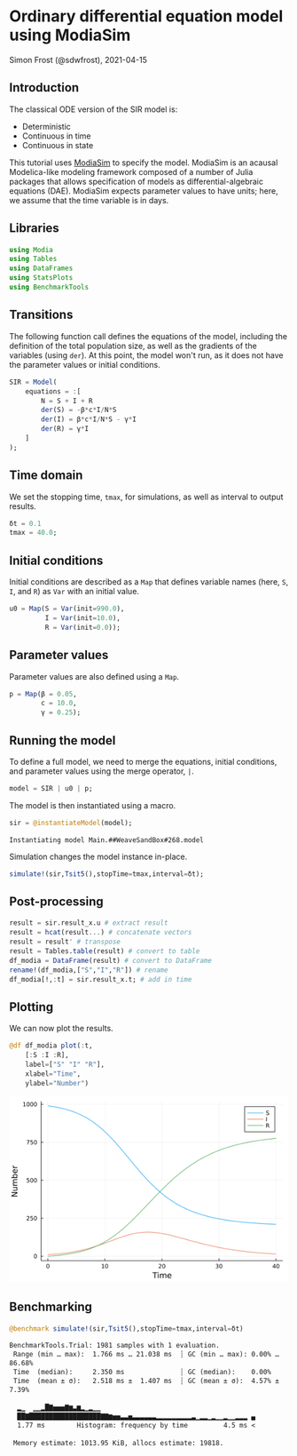 # Ordinary differential equation model using ModiaSim
Simon Frost (@sdwfrost), 2021-04-15

## Introduction

The classical ODE version of the SIR model is:

- Deterministic
- Continuous in time
- Continuous in state

This tutorial uses [ModiaSim](https://modiasim.github.io/docs/) to specify the model. ModiaSim is an acausal Modelica-like modeling framework composed of a number of Julia packages that allows specification of models as differential-algebraic equations (DAE). ModiaSim expects parameter values to have units; here, we assume that the time variable is in days.

## Libraries

```julia
using Modia
using Tables
using DataFrames
using StatsPlots
using BenchmarkTools
```




## Transitions

The following function call defines the equations of the model, including the definition of the total population size, as well as the gradients of the variables (using `der`). At this point, the model won't run, as it does not have the parameter values or initial conditions.

```julia
SIR = Model(
    equations = :[
        N = S + I + R
        der(S) = -β*c*I/N*S
        der(I) = β*c*I/N*S - γ*I
        der(R) = γ*I
    ]
);
```




## Time domain

We set the stopping time, `tmax`, for simulations, as well as interval to output results.

```julia
δt = 0.1
tmax = 40.0;
```




## Initial conditions

Initial conditions are described as a `Map` that defines variable names (here, `S`, `I`, and `R`) as `Var` with an initial value.

```julia
u0 = Map(S = Var(init=990.0),
         I = Var(init=10.0),
         R = Var(init=0.0));
```




## Parameter values

Parameter values are also defined using a `Map`.

```julia
p = Map(β = 0.05,
        c = 10.0,
        γ = 0.25);
```




## Running the model

To define a full model, we need to merge the equations, initial conditions, and parameter values using the merge operator, `|`.

```julia
model = SIR | u0 | p;
```




The model is then instantiated using a macro.

```julia
sir = @instantiateModel(model);
```

```
Instantiating model Main.##WeaveSandBox#268.model
```





Simulation changes the model instance in-place.

```julia
simulate!(sir,Tsit5(),stopTime=tmax,interval=δt);
```




## Post-processing

```julia
result = sir.result_x.u # extract result
result = hcat(result...) # concatenate vectors
result = result' # transpose
result = Tables.table(result) # convert to table
df_modia = DataFrame(result) # convert to DataFrame
rename!(df_modia,["S","I","R"]) # rename
df_modia[!,:t] = sir.result_x.t; # add in time
```




## Plotting

We can now plot the results.

```julia
@df df_modia plot(:t,
    [:S :I :R],
    label=["S" "I" "R"],
    xlabel="Time",
    ylabel="Number")
```

![](figures/ode_modia_10_1.png)



## Benchmarking

```julia
@benchmark simulate!(sir,Tsit5(),stopTime=tmax,interval=δt)
```

```
BenchmarkTools.Trial: 1981 samples with 1 evaluation.
 Range (min … max):  1.766 ms … 21.038 ms  ┊ GC (min … max): 0.00% … 86.68%
 Time  (median):     2.350 ms              ┊ GC (median):    0.00%
 Time  (mean ± σ):   2.518 ms ±  1.407 ms  ┊ GC (mean ± σ):  4.57% ±  7.39%

  ▂▁  ▁▁▂█▇▅▅▅▇▆▃▆▂▁▂▁▁                                       
  ██▇██████████████████▇▇▆▅▅▃▃▅▃▃▃▃▃▃▂▂▂▂▂▂▂▂▂▃▁▂▂▁▂▁▁▂▁▁▂▂▂ ▄
  1.77 ms        Histogram: frequency by time         4.5 ms <

 Memory estimate: 1013.95 KiB, allocs estimate: 19818.
```



